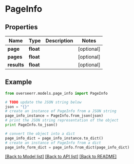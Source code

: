 # PageInfo


## Properties

Name | Type | Description | Notes
------------ | ------------- | ------------- | -------------
**page** | **float** |  | [optional] 
**pages** | **float** |  | [optional] 
**results** | **float** |  | [optional] 

## Example

```python
from overseerr.models.page_info import PageInfo

# TODO update the JSON string below
json = "{}"
# create an instance of PageInfo from a JSON string
page_info_instance = PageInfo.from_json(json)
# print the JSON string representation of the object
print PageInfo.to_json()

# convert the object into a dict
page_info_dict = page_info_instance.to_dict()
# create an instance of PageInfo from a dict
page_info_form_dict = page_info.from_dict(page_info_dict)
```
[[Back to Model list]](../README.md#documentation-for-models) [[Back to API list]](../README.md#documentation-for-api-endpoints) [[Back to README]](../README.md)


